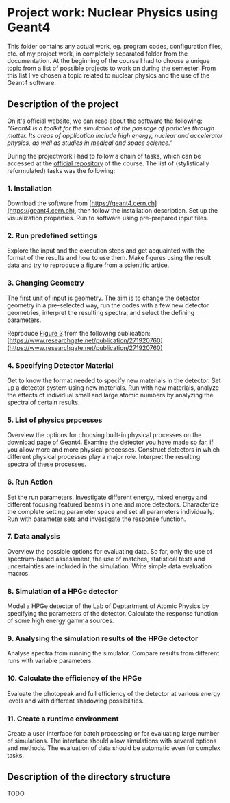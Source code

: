 # Project work: Nuclear Physics using Geant4
This folder contains any actual work, eg. program codes, configuration files, etc. of my project work, in completely separated folder from the documentation. At the beginning of the course I had to choose a unique topic from a list of possible projects to work on during the semester. From this list I've chosen a topic related to nuclear physics and the use of the Geant4 software.

## Description of the project
On it's official website, we can read about the software the following: *"Geant4 is a toolkit for the simulation of the passage of particles through matter. Its areas of application include high energy, nuclear and accelerator physics, as well as studies in medical and space science."*

During the projectwork I had to follow a chain of tasks, which can be accessed at the [official repository](https://github.com/sdam-elte/modellinglab2019/tree/master/nuclear_physics_geant4) of the course. The list of (stylistically reformulated) tasks was the following:

### 1. Installation
Download the software from [https://geant4.cern.ch](https://geant4.cern.ch), then follow the installation description. Set up the visualization properties. Run to software using pre-prepared input files. 

### 2. Run predefined settings
Explore the input and the execution steps and get acquainted with the format of the results and how to use them.  Make figures using the result data and try to reproduce a figure from a scientific artice. 

### 3. Changing Geometry
The first unit of input is geometry. The aim is to change the detector geometry in a pre-selected way, run the codes with a few new detector geometries, interpret the resulting spectra, and select the defining parameters.

Reproduce [Figure 3]() from the following publication:
[https://www.researchgate.net/publication/271920760](https://www.researchgate.net/publication/271920760)

### 4. Specifying Detector Material
Get to know the format needed to specify new materials in the detector. Set up a detector system using new materials. Run with new materials, analyze the effects of individual small and large atomic numbers by analyzing the spectra of certain results.

### 5. List of physics prpcesses
Overview the options for choosing built-in physical processes on the download page of Geant4. Examine the detector you have made so far, if you allow more and more physical processes. Construct detectors in which different physical processes play a major role. Interpret the resulting spectra of these processes.

### 6. Run Action
Set the run parameters. Investigate different energy, mixed energy and different focusing featured beams in one and more detectors. Characterize the complete setting parameter space and set all parameters individually. Run with parameter sets and investigate the response function.

### 7. Data analysis
Overview the possible options for evaluating data. So far, only the use of spectrum-based assessment, the use of matches, statistical tests and uncertainties are included in the simulation. Write simple data evaluation macros.

### 8. Simulation of a HPGe detector
Model a HPGe detector of the Lab of Deptartment of Atomic Physics by specifying the parameters of the detector. Calculate the response function of some high energy gamma sources.

### 9. Analysing the simulation results of the HPGe detector
Analyse spectra from running the simulator. Compare results from different runs with variable parameters.

### 10. Calculate the efficiency of the HPGe
Evaluate the photopeak and full efficiency of the detector at various energy levels and with different shadowing possibilities.

### 11. Create a runtime environment
Create a user interface for batch processing or for evaluating large number of simulations. The interface should allow simulations with several options and methods. The evaluation of data should be automatic even for complex tasks.

## Description of the directory structure

TODO
